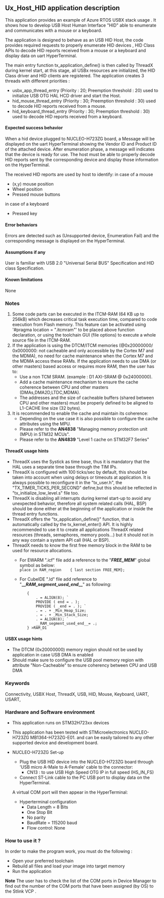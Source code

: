 
##  Ux_Host_HID application description 


This application provides an example of Azure RTOS USBX stack usage . 
It shows how to develop USB Host Human Interface "HID" able to enumerate and communicates with a mouse or a keyboard.

The application is designed to behave as an USB HID Host, the code provides required requests to properly enumerate 
HID devices , HID Class APIs to decode HID reports received from a mouse or a keyboard and display data on uart HyperTerminal.

The main entry function tx_application_define() is then called by ThreadX during kernel start, at this stage, all USBx resources 
are initialized, the HID Class driver and HID clients are registered. 
The application creates 3 threads with different priorities : 
  - usbx_app_thread_entry     (Priority : 20; Preemption threshold : 20) used to initialize USB OTG HAL HCD driver and start the Host.
  - hid_mouse_thread_entry    (Priority : 30; Preemption threshold : 30) used to decode HID reports received  from a mouse.
  - hid_keyboard_thread_entry (Priority : 30; Preemption threshold : 30) used to decode HID reports received  from a keyboard.

####  Expected success behavior

When a hid device plugged to NUCLEO-H723ZG board, a Message will be displayed on the uart HyperTerminal showing 
the Vendor ID and Product ID of the attached device.
After enumeration phase, a message will indicates that the device is ready for use.
The host must be able to properly decode HID reports sent by the corresponding device and display those information on the HyperTerminal.

The received HID reports are used by host to identify: 
in case of a mouse
   - (x,y) mouse position 
   - Wheel position 
   - Pressed mouse buttons 

in case of a keyboard
 - Pressed key

#### Error behaviors
Errors are detected such as (Unsupported device, Enumeration Fail) and the corresponding message is displayed on the HyperTerminal.

#### Assumptions if any
User is familiar with USB 2.0 "Universal Serial BUS" Specification and HID class Specification.

#### Known limitations
None

### Notes
 1. Some code parts can be executed in the ITCM-RAM (64 KB up to 256kB) which decreases critical task execution time, compared to code execution from Flash memory. This feature can be activated using '#pragma location = ".itcmram"' to be placed above function declaration, or using the toolchain GUI (file options) to execute a whole source file in the ITCM-RAM.
 2.  If the application is using the DTCM/ITCM memories (@0x20000000/ 0x0000000: not cacheable and only accessible by the Cortex M7 and the MDMA), no need for cache maintenance when the Cortex M7 and the MDMA access these RAMs. If the application needs to use DMA (or other masters) based access or requires more RAM, then the user has to:
      - Use a non TCM SRAM. (example : D1 AXI-SRAM @ 0x24000000).
      - Add a cache maintenance mechanism to ensure the cache coherence between CPU and other masters (DMAs,DMA2D,LTDC,MDMA).
      - The addresses and the size of cacheable buffers (shared between CPU and other masters) must be properly defined to be aligned to L1-CACHE line size (32 bytes).
 3.  It is recommended to enable the cache and maintain its coherence:
      - Depending on the use case it is also possible to configure the cache attributes using the MPU.
      - Please refer to the **AN4838** "Managing memory protection unit (MPU) in STM32 MCUs".
      - Please refer to the **AN4839** "Level 1 cache on STM32F7 Series"
  
#### ThreadX usage hints
 - ThreadX uses the Systick as time base, thus it is mandatory that the HAL uses a separate time base through the TIM IPs.
 - ThreadX is configured with 100 ticks/sec by default, this should be taken into account when using delays or timeouts at application. It is always possible to reconfigure it in the "tx_user.h", the "TX_TIMER_TICKS_PER_SECOND" define,but this should be reflected in "tx_initialize_low_level.s" file too.
 - ThreadX is disabling all interrupts during kernel start-up to avoid any unexpected behavior, therefore all system related calls (HAL, BSP) should be done either at the beginning of the application or inside the thread entry functions.
 - ThreadX offers the "tx_application_define()" function, that is automatically called by the tx_kernel_enter() API.     It is highly recommended to use it to create all applications ThreadX related resources (threads, semaphores, memory pools...)  but it should not in any way contain a system API call (HAL or BSP).
 - ThreadX needs to know the first free memory block in the RAM to be used for resource allocations.
     + For EWARM ".icf" file add a reference to the "***FREE_MEM***" global symbol as below:       
``` place in RAM_region    { last section FREE_MEM}; ```

     + For CubeIDE ".ld" file add reference to "**\_\_***RAM_segment_used_end***\_\_**" as following:  
```  ._user_heap_stack :
          { 
              . = ALIGN(8); `
              PROVIDE ( end = . );
              PROVIDE ( _end = . ); `
              . = . + _Min_Heap_Size;
              . = . + _Min_Stack_Size;
              . = ALIGN(8); `
              __RAM_segment_used_end__= .;
          } >RAM_D1
```
               
#### USBX usage hints
- The DTCM (0x20000000) memory region should not be used by application in case USB DMA is enabled
-  Should make sure to configure the USB pool memory region with attribute "Non-Cacheable" to ensure coherency between CPU and USB DMA

### Keywords

Connectivity, USBX Host, ThreadX, USB, HID, Mouse, Keyboard, UART, USART,


### Hardware and Software environment

  - This application runs on STM32H723xx devices 

  - This application has been tested with STMicroelectronics NUCLEO-H723ZG MB1364-H723ZG-E01.
    and can be easily tailored to any other supported device and development board.
	
- NUCLEO-H723ZG Set-up
    - Plug the USB HID device into the NUCLEO-H723ZG board through 'USB micro A-Male  to A-Female' cable to the connector:
      - CN13 : to use USB High Speed OTG IP in full speed (HS_IN_FS)
    - Connect ST-Link cable to the PC USB port to display data on the HyperTerminal.

    A virtual COM port will then appear in the HyperTerminal:
     - Hyperterminal configuration
       - Data Length = 8 Bits
       - One Stop Bit
       - No parity
       - BaudRate = 115200 baud
       - Flow control: None


###  How to use it ?

In order to make the program work, you must do the following :
 - Open your preferred toolchain
 - Rebuild all files and load your image into target memory
 - Run the application

**Note**
   The user has to check the list of the COM ports in Device Manager to find out the number of the COM ports that have been assigned (by OS) to the Stlink VCP .



